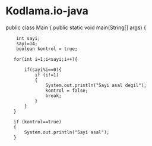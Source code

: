 # Kodlama.io-java

public class Main {
    public static void main(String[] args) {

        int sayi;
        sayi=14;
        boolean kontrol = true;

       for(int i=1;i<sayi;i++){

           if(sayi%i==0){
               if (i!=1)
               {
                   System.out.println("Sayi asal degil");
                   kontrol = false;
                   break;
               }
           }
       }

       if (kontrol==true)
       {
           System.out.println("Sayi asal");
       }
